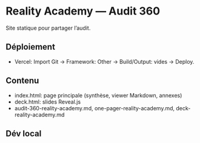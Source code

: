 # Reality Academy — Audit 360

Site statique pour partager l’audit.

## Déploiement
- Vercel: Import Git → Framework: Other → Build/Output: vides → Deploy.

## Contenu
- index.html: page principale (synthèse, viewer Markdown, annexes)
- deck.html: slides Reveal.js
- audit-360-reality-academy.md, one-pager-reality-academy.md, deck-reality-academy.md

## Dév local

